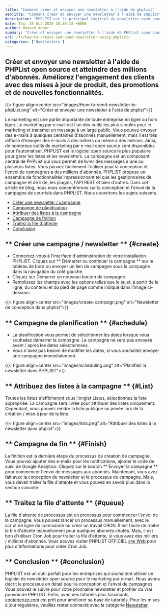 ```yaml
---
title: "Comment créer et envoyer une newsletter à l'aide de phplist" 
seoTitle: "Comment créer et envoyer une newsletter à l'aide de phplist" 
description: "PHPLIST est le principal logiciel de newsletter open source pour le marketing par e-mail. Ceci est le guide du débutant pour la création et l'envoi de campagnes de newsletter." 
date: Thu, 29 Oct 2020 18:30:18 +0000
author: Masood Anwer
summary: "Créer et envoyer une newsletter à l'aide de PHPList open source et atteindre des millions d'abonnés. Améliorez l'engagement des clients avec des mises à jour de produit, des promotions et de nouvelles fonctionnalités." 
url: /fr/how-to-create-and-send-newsletter-using-phplist/
categories: ['Newsletters']
---
```


## Créer et envoyer une newsletter à l'aide de PHPList open source et atteindre des millions d'abonnés. Améliorez l'engagement des clients avec des mises à jour de produit, des promotions et de nouvelles fonctionnalités.

{{< figure align=center src="images/How-to-send-newsletter-in-phpList.png" alt="Créer et envoyer une newsletter à l'aide de phplist">}}

Le marketing est une partie importante de toute entreprise en ligne ou hors ligne. Le marketing par e-mail est l'un des outils les plus simples pour le marketing et transmet un message à un large public. Vous pouvez envoyer des e-mails à quelques centaines d'abonnés manuellement, mais il est très difficile d'envoyer des e-mails à des milliers ou même à des millions. Ainsi, de nombreux outils de marketing par e-mail open source sont disponibles pour l'automatiser.
PHPLIST est le logiciel open source le plus populaire pour gérer les listes et les newsletters. La campagne est un composant central de PHPList qui vous permet de livrer des messages à une ou plusieurs listes. Vous pouvez facilement l'utiliser pour la conception et l'envoi de campagnes à des millions d'abonnés. PHPLIST propose un ensemble de fonctionnalités impressionnant tel que les gestionnaires de campagne et de liste, les plugins, l'API REST et bien d'autres.
Dans cet article de blog, nous nous concentrerons sur la conception et l'envoi de la campagne de courriels dans PHPLIST. Nous couvrirons les sujets suivants.
  * [Créer une newsletter / campagne][2]
  * [Campagne de planification][3]
  * [Attribuer des listes à la campagne][4]
  * [Campagne de finition][5]
  * [Traitez la file d'attente][6]
  * [Conclusion][7]

## ** Créer une campagne / newsletter ** {#create}
  * Connectez-vous à l'interface d'administration de votre installation PHPLIST. Cliquez sur ** Démarrer ou continuer la campagne ** sur le tableau de bord ou envoyer un lien de campagne sous la campagne dans la navigation du côté gauche.
  * Cliquez sur Démarrer un nouveau bouton de campagne.
  * Remplissez les champs avec les options telles que le sujet, à partir de la ligne, du contenu et du pied de page comme indiqué dans l'image ci-dessous.

{{< figure align=center src="images/create-campaign.png" alt="Newsletter de conception dans phplist">}}


## ** Campagne de planification ** {#schedule}
  * La planification vous permet de sélectionner les dates lorsque vous souhaitez démarrer la campagne. La campagne ne sera pas envoyée avant / après les dates sélectionnées.
  * Vous n'avez pas besoin de modifier les dates, si vous souhaitez envoyer une campagne immédiatement.

{{< figure align=center src="images/scheduling.png" alt="Planifiez la newsletter dans PHPLIST">}}


## ** Attribuez des listes à la campagne ** {#List}
Toutes les listes s'afficheront sous l'onglet Listes, sélectionnez la liste appropriée. La campagne sera livrée pour attribuer des listes uniquement. Cependant, vous pouvez rendre la liste publique ou privée lors de la création / mise à jour de la liste.

{{< figure align=center src="images/lists.png" alt="Attribuer des listes à la newsletter dans phplist">}}


## ** Campagne de fin ** {#Finish}
La finition est la dernière étape du processus de création de campagne. Vous pouvez ajouter des e-mails pour les notifications, ajouter le code de suivi de Google Analytics. Cliquez sur le bouton ** Envoyer la campagne ** pour commencer l'envoi de messages aux abonnés. Maintenant, vous avez fait avec la conception de newsletter et le processus de campagne. Mais, vous devez traiter la file d'attente et vous pouvez en savoir plus dans la section suivante.

## ** Traitez la file d'attente ** {#queue}
La file d'attente de processus est un processus pour commencer l'envoi de la campagne. Vous pouvez lancer un processus manuellement, avec le script de ligne de commande ou créer un travail CRON. Il est facile de traiter la file d'attente manuellement pour quelques abonnés chutés. Mais, il est bon d'utiliser Cron Job pour traiter la file d'attente, si vous avez des milliers / millions d'abonnés. Vous pouvez visiter PHPLIST OFFICIEL [site Web][8] pour plus d'informations pour créer Cron Job.

## ** Conclusion ** {#conclusion}
PHPLIST est un outil parfait pour les entreprises qui souhaitent utiliser un logiciel de newsletter open source pour le marketing par e-mail. Nous avons décrit le processus en détail pour la conception et l'envoi de campagnes. Vous pouvez le suivre pour votre prochaine newsletter et profiter du vrai pouvoir de PHPLIST.
Enfin, avec des tutoriels plus fascinants, [contenerize.com][9] est prêt pour améliorer sa base de tutoriels. Pour les mises à jour régulières, veuillez rester connecté avec la catégorie [Newsletter][10].

  
[1]: https://products.containerize.com/newsletter/phplist
[2]: #create
[3]: #schedule
[4]: #list
[5]: #finish
[6]: #queue
[7]: #conclusion
[8]: https://www.phplist.org/manual/books/phplist-manual/page/setting-up-your-cron
[9]: https://containerize.com
[10]: https://blog.containerize.com/category/newsletter/
